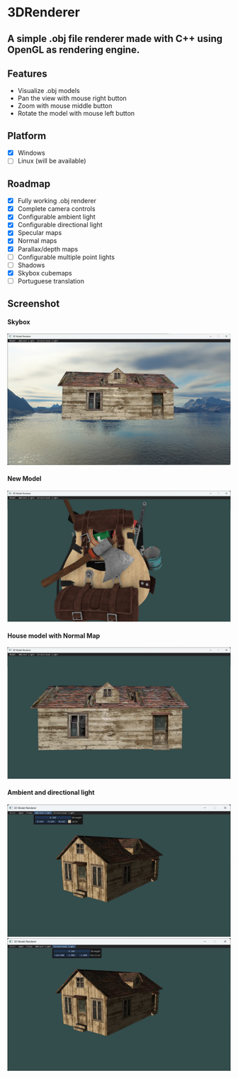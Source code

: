 # 3DRenderer
A simple .obj file renderer made with C++ using OpenGL as rendering engine.
---
## Features
- Visualize .obj models
- Pan the view with mouse right button
- Zoom with mouse middle button
- Rotate the model with mouse left button

## Platform
- [X] Windows
- [ ] Linux (will be available)

## Roadmap
- [X] Fully working .obj renderer
- [X] Complete camera controls
- [x] Configurable ambient light
- [x] Configurable directional light
- [X] Specular maps
- [X] Normal maps
- [X] Parallax/depth maps
- [ ] Configurable multiple point lights
- [ ] Shadows
- [X] Skybox cubemaps
- [ ] Portuguese translation

## Screenshot
#### Skybox
![New Model](https://github.com/Marchinner/3DRenderer/blob/main/screenshots/skybox.png)
#### New Model
![New Model](https://github.com/Marchinner/3DRenderer/blob/main/screenshots/new-model.png)
#### House model with Normal Map
![Normal Map](https://github.com/Marchinner/3DRenderer/blob/main/screenshots/normal-map.png)
#### Ambient and directional light
![Ambient Light](https://github.com/Marchinner/3DRenderer/blob/main/screenshots/ambient-light.png)
![Sun Light](https://github.com/Marchinner/3DRenderer/blob/main/screenshots/directional-light.png)

